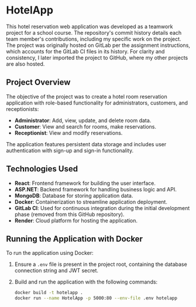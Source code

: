 # HotelApp

This hotel reservation web application was developed as a teamwork project for a school course. The repository's commit history details each team member's contributions, including my specific work on the project. The project was originally hosted on GitLab per the assignment instructions, which accounts for the GitLab CI files in its history. For clarity and consistency, I later imported the project to GitHub, where my other projects are also hosted.

## Project Overview

The objective of the project was to create a hotel room reservation application with role-based functionality for administrators, customers, and receptionists:

- **Administrator**: Add, view, update, and delete room data.  
- **Customer**: View and search for rooms, make reservations.  
- **Receptionist**: View and modify reservations.

The application features persistent data storage and includes user authentication with sign-up and sign-in functionality.

## Technologies Used

- **React**: Frontend framework for building the user interface.  
- **ASP.NET**: Backend framework for handling business logic and API.  
- **MongoDB**: Database for storing application data.  
- **Docker**: Containerization to streamline application deployment.  
- **GitLab CI**: Used for continuous integration during the initial development phase (removed from this GitHub repository).  
- **Render**: Cloud platform for hosting the application.  

## Running the Application with Docker

To run the application using Docker:

1. Ensure a `.env` file is present in the project root, containing the database connection string and JWT secret.  
2. Build and run the application with the following commands:  

   ```bash
   docker build -t hotelapp .
   docker run --name HotelApp -p 5000:80 --env-file .env hotelapp
